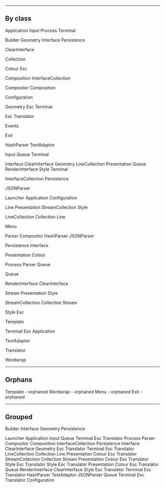 ----------------------------------------------------------------------
By class
----------------------------------------------------------------------

Application
  Input
  Process
  Terminal

Builder
  Geometry
  Interface
  Persistence

ClearInterface

Collection

Colour
  Esc

Composition
  InterfaceCollection

Compositor
  Composition

Configuration

Geometry
  Esc
  Terminal

Esc
  Translator

Events

Exit

HashParser
  TextAdaptor

Input
  Queue
  Terminal

Interface
  ClearInterface
  Geometry
  LineCollection
  Presentation
  Queue
  RenderInterface
  Style
  Terminal

InterfaceCollection
  Persistence

JSONParser

Launcher
  Application
  Configuration

Line
  Presentation
  StreamCollection
  Style

LineCollection
  Collection
  Line

Menu

Parser
  Compositor
  HashParser
  JSONParser

Persistence
  Interface

Presentation
  Colour

Process
  Parser
  Queue

Queue

RenderInterface
  ClearInterface

Stream
  Presentation
  Style

StreamCollection
  Collection
  Stream

Style
  Esc

Template

Terminal
  Esc
  Application

TextAdaptor

Translator

Wordwrap


----------------------------------------------------------------------
Orphans
----------------------------------------------------------------------

Template - orphaned
Wordwrap - orphaned
Menu     - orphaned
Exit     - orphaned

----------------------------------------------------------------------
Grouped
----------------------------------------------------------------------

Builder
  Interface
  Geometry
  Persistence

Launcher
  Application
    Input
      Queue
      Terminal
        Esc
          Translator
    Process
      Parser
        Compositor
          Composition
            InterfaceCollection
              Persistence
                Interface
                  ClearInterface
                  Geometry
                    Esc
                      Translator
                    Terminal
                      Esc
                        Translator
                  LineCollection
                    Collection
                    Line
                      Presentation
                        Colour
                          Esc
                            Translator
                      StreamCollection
                        Collection
                        Stream
                          Presentation
                            Colour
                              Esc
                                Translator
                          Style
                            Esc
                              Translator
                      Style
                        Esc
                          Translator
                  Presentation
                    Colour
                      Esc
                        Translator
                  Queue
                  RenderInterface
                    ClearInterface
                  Style
                    Esc
                      Translator
                  Terminal
                    Esc
                      Translator
        HashParser
          TextAdaptor
        JSONParser
      Queue
    Terminal
      Esc
        Translator
  Configuration
